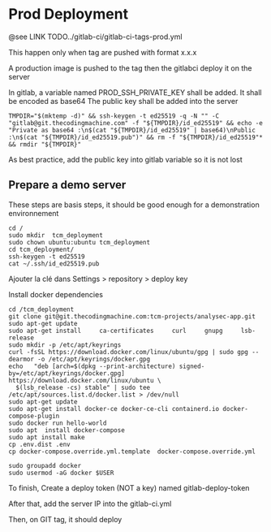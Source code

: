 # Prod Deployment
@see LINK TODO../gitlab-ci/gitlab-ci-tags-prod.yml

This happen only when tag are pushed with format x.x.x

A production image is pushed to the tag then the gitlabci deploy it on the server

In gitlab, a variable named PROD_SSH_PRIVATE_KEY shall be added. It shall be encoded as base64 
The public key shall be added into the server

```
TMPDIR="$(mktemp -d)" && ssh-keygen -t ed25519 -q -N "" -C "gitlab@git.thecodingmachine.com" -f "${TMPDIR}/id_ed25519" && echo -e "Private as base64 :\n$(cat "${TMPDIR}/id_ed25519" | base64)\nPublic :\n$(cat "${TMPDIR}/id_ed25519.pub")" && rm -f "${TMPDIR}/id_ed25519"* && rmdir "${TMPDIR}"
```

As best practice, add the public key into gitlab variable so it is not lost

## Prepare a demo server

These steps are basis steps, it should be good enough for a demonstration environnement

```
cd /
sudo mkdir  tcm_deployment
sudo chown ubuntu:ubuntu tcm_deployment
cd tcm_deployment/
ssh-keygen -t ed25519
cat ~/.ssh/id_ed25519.pub
```

Ajouter la clé dans Settings > repository > deploy key

Install docker dependencies
```
cd /tcm_deployment
git clone git@git.thecodingmachine.com:tcm-projects/analysec-app.git 
sudo apt-get update
sudo apt-get install     ca-certificates     curl     gnupg     lsb-release
sudo mkdir -p /etc/apt/keyrings
curl -fsSL https://download.docker.com/linux/ubuntu/gpg | sudo gpg --dearmor -o /etc/apt/keyrings/docker.gpg
echo   "deb [arch=$(dpkg --print-architecture) signed-by=/etc/apt/keyrings/docker.gpg] https://download.docker.com/linux/ubuntu \
  $(lsb_release -cs) stable" | sudo tee /etc/apt/sources.list.d/docker.list > /dev/null
sudo apt-get update
sudo apt-get install docker-ce docker-ce-cli containerd.io docker-compose-plugin
sudo docker run hello-world
sudo apt  install docker-compose
sudo apt install make
cp .env.dist .env
cp docker-compose.override.yml.template  docker-compose.override.yml

sudo groupadd docker 
sudo usermod -aG docker $USER
```

To finish, Create a deploy token (NOT a key) named gitlab-deploy-token

After that, add the server IP into the gitlab-ci.yml

Then, on GIT tag, it should deploy